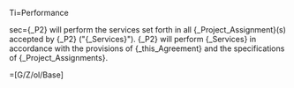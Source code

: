 Ti=Performance

sec={_P2} will perform the services set forth in all {_Project_Assignment}(s) accepted by {_P2} ("{_Services}").  {_P2} will perform {_Services} in accordance with the provisions of {_this_Agreement} and the specifications of {_Project_Assignments}.

=[G/Z/ol/Base]
